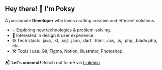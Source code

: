 ## Hey there! 👋 I'm Poksy

A passionate **Developer** who loves crafting creative and efficient solutions.

- 💡 Exploring new technologies & problem-solving.
- 🎨 Interested in design & user experience.
- ⚙️ Tech stack: .java, .kt, .sql, .json, .dart, .html, .css, .js, .php, .blade.php, etc.
- 🛠 Tools I use: Git, Figma, Notion, Illustrator, Photoshop.

📬 **Let's connect!** Reach out to me via [Linkedin](https://www.linkedin.com/in/pau-carrera/)
